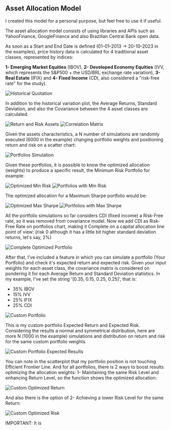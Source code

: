 ## **Asset Allocation Model**

I created this model for a personal purpose, but feel free to use it if useful.

The asset allocation model consists of using libraries and APIs such as YahooFinance, GoogleFinance and also Brazilian Central Bank open data.

As soon as a Start and End Date is defined (01-01-2013 -> 20-10-2023 in the examples), price history data is calculated for 4 traditional asset classes, represented by indices:

**1- Emerging Market Equities** (IBOV), **2- Developed Economy Equities** (IVV, which represents the S&P500 + the USD/BRL exchange rate variation), **3- Real Estate** (IFIX) and **4- Fixed Income** (CDI, also considered a "risk-free rate" for the study).

![Historical Quotation](src/historical_quotation.png)

In addition to the historical variation plot, the Average Returns, Standard Deviation, and also the Covariance between the 4 asset classes are calculated.

![Return and Risk Assets](src/return_and_risk_assets.png)
![Correlation Matrix](src/correlation_matrix.png)

Given the assets characteristics, a N number of simulations are randomly executed (6000 in the example) changing portfolio weights and positioning return and risk on a scatter chart:

![Portfolios Simulation](src/portfolios_simulation.png)

Given these portfolios, it is possible to know the optimized allocation (weights) to produce a specific result, the Minimum Risk Portfolio for example:

![Optimized Min Risk](src/optimized_minimum_risk.png)
![Portfolios with Min Risk](src/portfolios_with_min_risk.png)

The optimized allocation for a Maximum Sharpe portfolio would be:

![Optimized Max Sharpe](src/optimized_maximum_sharpe.png)
![Portfolios with Max Sharpe](src/portfolios_with_max_sharpe.png)

All the portfolio simulations so far considers CDI (fixed income) a Risk-Free rate, so it was removed from covariance model. Now we add CDI as Risk-Free Rate on portfolios chart, making it Complete on a capital allocation line point of view: (risk 0 although it has a little bit higher standard deviation returns, let's say, 2%)

![Complete Optimized Portfolio](src/complete_optimized_portfolio.png)

After that, I've included a feature in which you can simulate a portfolio (Your Portfolio) and check it's expected return and expected risk. Given your input weights for each asset class, the covariance matrix is considered on pondering it for each Average Return and Standard Deviation statistics. In my example, I've set the string '[0.35, 0.15, 0.25, 0.25]', that is:

- 35% IBOV
- 15% IVV
- 25% IFIX
- 25% CDI

![Custom Portfolio](src/custom_portfolio.png)

This is my custom portfolio Expected Return and Expected Risk. Considering the results a normal and symmetrical distribution, here are more N (1000 in the example) simulations and distribution on return and risk for the same custom portfolio weights.

![Custom Portfolio Expected Results](src/custom_portf_expected_results.png)

You can note in the scatterplot that my portfolio position is not touching Efficient Frontier Line. And for all portfolios, there is 2 ways to boost results optimizing the allocation weights: 1- Maintaining the same Risk Level and enhancing Return Level, so the function shows the optimized allocation:

![Custom Optimized Return](src/custom_optimized_return.png)


And also there is the option of 2- Achieving a lower Risk Level for the same Return:

![Custom Optimized Risk](src/custom_optimized_risk.png)

IMPORTANT: It is



